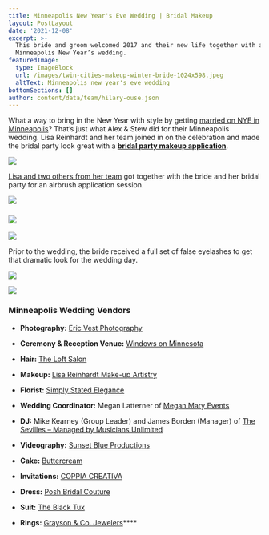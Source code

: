 ```yaml
---
title: Minneapolis New Year's Eve Wedding | Bridal Makeup
layout: PostLayout
date: '2021-12-08'
excerpt: >-
  This bride and groom welcomed 2017 and their new life together with a
  Minneapolis New Year’s wedding. 
featuredImage:
  type: ImageBlock
  url: /images/twin-cities-makeup-winter-bride-1024x598.jpeg
  altText: Minneapolis new year's eve wedding
bottomSections: []
author: content/data/team/hilary-ouse.json
---
```

What a way to bring in the New Year with style by getting [married on NYE in Minneapolis](http://blog.ericvestphotography.com/windows-on-minnesota-wedding-stew-alex-minneapolis-wedding-photographer/)? That’s just what Alex & Stew did for their Minneapolis wedding. Lisa Reinhardt and her team joined in on the celebration and made the bridal party look great with a [**bridal party makeup application**](/wedding-rates).

![](/images/minneapolis-bridal-makeup2-twincitiesmakeup.jpg)

[Lisa and two others from her team](/on-location-team-photos) got together with the bride and her bridal party for an airbrush application session.

![](/images/minneapolis-bridal-makeup-twincitiesmakeup.jpg)

### ![](/images/minneapolis-bride-makeup-lisa-reinhardt.jpg)

![](/images/minneapolis-wedding-makeup-lisa-reinhardt.jpg)

Prior to the wedding, the bride received a full set of false eyelashes to get that dramatic look for the wedding day.

![](/images/minneapolis-bride-makeup-twincitiesmakeup.jpg)

![](/images/twin-cities-makeup-winter-bride.jpg)

### Minneapolis Wedding Vendors

*   **Photography:** [Eric Vest Photography](http://ericvestphotography.com/)

*   **Ceremony & Reception Venue:** [Windows on Minnesota](http://www.marquettehotel.com/minneapolis-weddings/)

*   **Hair:** [The Loft Salon](http://theloft-salon.com/)

*   **Makeup:** [Lisa Reinhardt Make-up Artistry](/)

*   **Florist:** [Simply Stated Elegance](http://www.simplystatedelegance.com/)

*   **Wedding Coordinator:** Megan Latterner of [Megan Mary Events](https://www.meganmaryevents.com/)

*   **DJ:** Mike Kearney (Group Leader) and James Borden (Manager) of [The Sevilles – Managed by Musicians Unlimited](http://musiciansunlimited.com/bands-and-entertainers/dance-band-sevilles)

*   **Videography:** [Sunset Blue Productions](http://www.sunsetblueproductions.com/)

*   **Cake:** [Buttercream](https://buttercream.info/)

*   **Invitations:** [COPPIA CREATIVA](http://coppiacreativagroup.com/)

*   **Dress:** [Posh Bridal Couture](http://www.poshmn.com/)

*   **Suit:** [The Black Tux](https://theblacktux.com/)

*   **Rings:** [Grayson & Co. Jewelers](http://www.ironmountainjeweler.com/)\*\*\*\*
